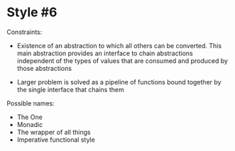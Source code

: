 Style #6
==============================

Constraints:

- Existence of an abstraction to which all others can be converted. This
  main abstraction provides an interface to chain abstractions
  independent of the types of values that are consumed and produced by
  those abstractions

- Larger problem is solved as a pipeline of functions bound together
  by the single interface that chains them

Possible names:

- The One
- Monadic
- The wrapper of all things
- Imperative functional style